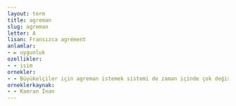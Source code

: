 ```yaml
---
layout: term
title: agreman
slug: agreman
letter: A
lisan: Fransızca agrément
anlamlar:
- ► uygunluk
ozellikler:
- - isim
ornekler:
- - Büyükelçiler için agreman istemek sistemi de zaman içinde çok değişikliğe uğradı.
orneklerkaynak:
- - Kamran İnan
---
```

